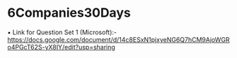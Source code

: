 # 6Companies30Days
▪️ Link for Question Set 1 (Microsoft):-
https://docs.google.com/document/d/14c8ESxN1pjxyeNG6Q7hCM9AjoWGRo4PGcT62S-yX8IY/edit?usp=sharing

